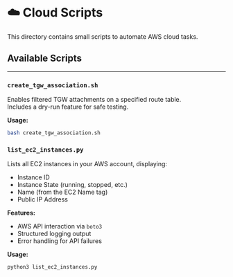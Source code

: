 # ☁️ Cloud Scripts

This directory contains small scripts to automate AWS cloud tasks.

## Available Scripts

---

### `create_tgw_association.sh`

Enables filtered TGW attachments on a specified route table.  
Includes a dry-run feature for safe testing.

**Usage:**

```bash
bash create_tgw_association.sh
```

### `list_ec2_instances.py`

Lists all EC2 instances in your AWS account, displaying:

- Instance ID
- Instance State (running, stopped, etc.)
- Name (from the EC2 Name tag)
- Public IP Address

**Features:**

- AWS API interaction via `boto3`
- Structured logging output
- Error handling for API failures

**Usage:**

```bash
python3 list_ec2_instances.py
```

